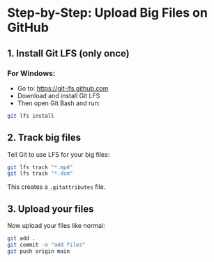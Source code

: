 # Step-by-Step: Upload Big Files on GitHub

## 1. Install Git LFS (only once)

### For Windows:
- Go to: https://git-lfs.github.com
- Download and install Git LFS
- Then open Git Bash and run:

```bash
git lfs install
```

## 2. Track big files
Tell Git to use LFS for your big files:

```bash
git lfs track "*.mp4"
git lfs track "*.dcm"
```
This creates a `.gitattributes` file.

## 3. Upload your files
Now upload your files like normal:

```bash
git add .
git commit -m "add files"
git push origin main
```



